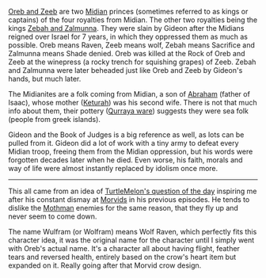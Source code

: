 [Oreb and Zeeb](https://en.wikipedia.org/wiki/Oreb_and_Zeeb) are two [Midian](https://en.wikipedia.org/wiki/Midian) princes (sometimes referred to as kings or captains) of the four royalties from Midian.
The other two royalties being the kings [Zebah and Zalmunna](https://en.wikipedia.org/wiki/Zebah_and_Zalmunna).
They were slain by Gideon after the Midians reigned over Israel for 7 years, in which they oppressed them as much as possible.
Oreb means Raven, Zeeb means wolf, Zebah means Sacrifice and Zalmunna means Shade denied.
Oreb was killed at the Rock of Oreb and Zeeb at the winepress (a rocky trench for squishing grapes) of Zeeb.
Zebah and Zalmunna were later beheaded just like Oreb and Zeeb by Gideon's hands, but much later.

The Midianites are a folk coming from Midian, a son of [Abraham](https://en.wikipedia.org/wiki/Abraham) (father of Isaac), whose mother ([Keturah](https://en.wikipedia.org/wiki/Keturah)) was his second wife.
There is not that much info about them, their pottery ([Qurraya ware](https://en.wikipedia.org/wiki/Midianite_pottery)) suggests they were sea folk (people from greek islands).

Gideon and the Book of Judges is a big reference as well, as lots can be pulled from it.
Gideon did a lot of work with a tiny army to defeat every Midian troop, freeing them from the Midian oppression, but his words were forgotten decades later when he died.
Even worse, his faith, morals and way of life were almost instantly replaced by idolism once more.

-----

This all came from an idea of [TurtleMelon's question of the day](https://www.youtube.com/watch?v=vmsOep1_HuY) inspiring me after his constant dismay at [Morvids](https://fiendfolio.wiki.gg/wiki/Morvid) in his previous episodes.
He tends to dislike the [Mothman](https://fiendfolio.wiki.gg/wiki/Mothman) enemies for the same reason, that they fly up and never seem to come down.

The name Wulfram (or Wolfram) means Wolf Raven, which perfectly fits this character idea, it was the original name for the character until I simply went with Oreb's actual name.
It's a character all about having flight, feather tears and reversed health, entirely based on the crow's heart item but expanded on it.
Really going after that Morvid crow design.
